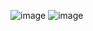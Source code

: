 ![image](https://github.com/user-attachments/assets/3ebc1ac8-2076-4140-8050-11ced06108ac)
![image](https://github.com/user-attachments/assets/f163379e-acfb-413a-b402-56781301ff70)


